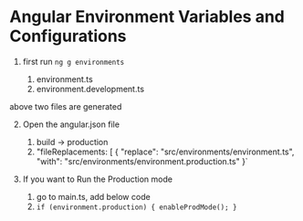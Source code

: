 # Angular Environment Variables and Configurations

1. first run `ng g environments`

   1. environment.ts
   2. environment.development.ts

above two files are generated

2. Open the angular.json file
   1. build -> production
   2. "fileReplacements: [
   {
   "replace": "src/environments/environment.ts",
   "with": "src/environments/environment.production.ts"
   }`

3. If you want to Run the Production mode
   1. go to main.ts, add below code
   2. `if (environment.production) {
  enableProdMode();
}  `
